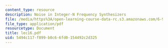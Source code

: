```yaml
---
content_type: resource
description: Noise in Integer-N Frequency Synthesizers
file: /media/https%3A/open-learning-course-data-rc.s3.amazonaws.com/6-976-high-speed-communication-circuits-and-systems-spring-2003/5494c117f899b0c66fd0154492c2d325_lec16.pdf
file_type: application/pdf
resourcetype: Document
title: lec16.pdf
uid: 5494c117-f899-b0c6-6fd0-154492c2d325
---
```

